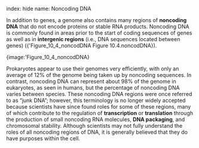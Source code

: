 index: hide
name: Noncoding DNA

In addition to genes, a genome also contains many regions of  **noncoding DNA** that do not encode proteins or stable RNA products. Noncoding DNA is commonly found in areas prior to the start of coding sequences of genes as well as in  **intergenic regions** (i.e., DNA sequences located between genes) ({'Figure_10_4_noncodDNA Figure 10.4.noncodDNA}).


{image:'Figure_10_4_noncodDNA}
        

Prokaryotes appear to use their genomes very efficiently, with only an average of 12% of the genome being taken up by noncoding sequences. In contrast, noncoding DNA can represent about 98% of the genome in eukaryotes, as seen in humans, but the percentage of noncoding DNA varies between species. These noncoding DNA regions were once referred to as “junk DNA”; however, this terminology is no longer widely accepted because scientists have since found roles for some of these regions, many of which contribute to the regulation of  **transcription** or  **translation** through the production of small noncoding RNA molecules,  **DNA packaging**, and chromosomal stability. Although scientists may not fully understand the roles of all noncoding regions of DNA, it is generally believed that they do have purposes within the cell.
